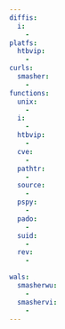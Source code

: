 ```yaml
---
diffis:
  i:
    -
platfs:
  htbvip:
    -
curls:
  smasher:
    -
functions:
  unix:
    -
  i:
    -
  htbvip:
    -
  cve:
    -
  pathtr:
    -
  source:
    -
  pspy:
    -
  pado:
    -
  suid:
    -
  rev:
    -

wals:
  smasherwu:
    -
  smashervi:
    -
---
```

